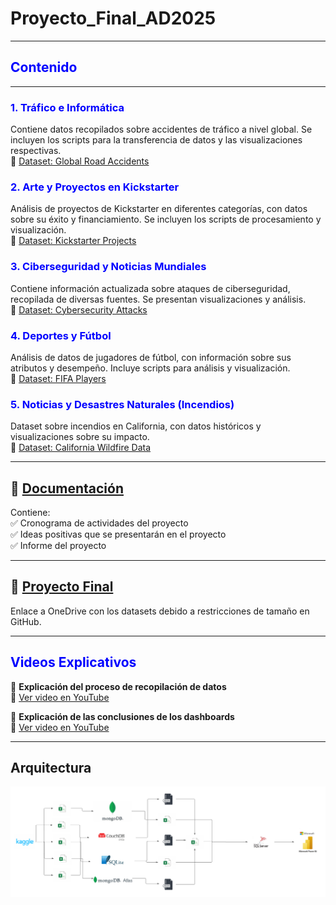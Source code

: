 # Proyecto_Final_AD2025

---

## <span style="color:blue">Contenido</span>

---

### <span style="color:blue">1. Tráfico e Informática</span>  
Contiene datos recopilados sobre accidentes de tráfico a nivel global. Se incluyen los scripts para la transferencia de datos y las visualizaciones respectivas.  
🔗 [Dataset: Global Road Accidents](https://www.kaggle.com/datasets/ankushpanday1/global-road-accidents-dataset)  

### <span style="color:blue">2. Arte y Proyectos en Kickstarter</span>  
Análisis de proyectos de Kickstarter en diferentes categorías, con datos sobre su éxito y financiamiento. Se incluyen los scripts de procesamiento y visualización.  
🔗 [Dataset: Kickstarter Projects](https://www.kaggle.com/datasets/kemical/kickstarter-projects)  

### <span style="color:blue">3. Ciberseguridad y Noticias Mundiales</span>  
Contiene información actualizada sobre ataques de ciberseguridad, recopilada de diversas fuentes. Se presentan visualizaciones y análisis.  
🔗 [Dataset: Cybersecurity Attacks](https://www.kaggle.com/search?q=updated+cybersecurity+attacks)  

### <span style="color:blue">4. Deportes y Fútbol</span>  
Análisis de datos de jugadores de fútbol, con información sobre sus atributos y desempeño. Incluye scripts para análisis y visualización.  
🔗 [Dataset: FIFA Players](https://www.kaggle.com/datasets/joebeachcapital/fifa-players?select=male_teams_23.csv)  

### <span style="color:blue">5. Noticias y Desastres Naturales (Incendios)</span>  
Dataset sobre incendios en California, con datos históricos y visualizaciones sobre su impacto.  
🔗 [Dataset: California Wildfire Data](https://www.kaggle.com/datasets/vijayveersingh/the-california-wildfire-data)  

---

## 📂 [Documentación](./Documentacion)  
Contiene:  
✅ Cronograma de actividades del proyecto  
✅ Ideas positivas que se presentarán en el proyecto  
✅ Informe del proyecto  

---

## 📂 [Proyecto Final](./PROYECTO%20FINAL)  
Enlace a OneDrive con los datasets debido a restricciones de tamaño en GitHub.  

---

## <span style="color:blue">Videos Explicativos</span>

🎥 **Explicación del proceso de recopilación de datos**  
📌 [Ver video en YouTube](https://youtu.be/0-wUmSFA1o0)  

🎥 **Explicación de las conclusiones de los dashboards**  
📌 [Ver video en YouTube](https://youtu.be/yht2iffxpoI)  

---

## Arquitectura

![Arquitectura de la Solución](./Arquitectura_de_la_solucion.png)










